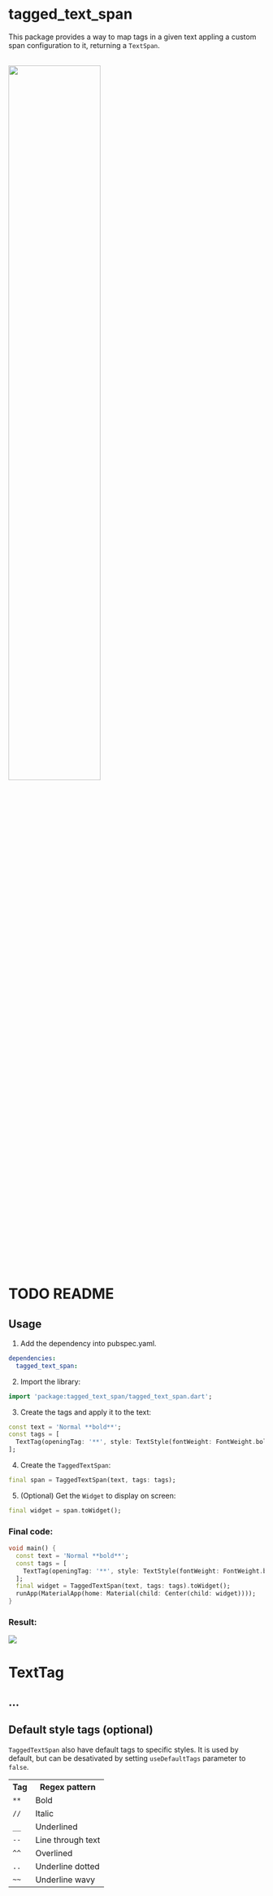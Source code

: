 # tagged_text_span

This package provides a way to map tags in a given text appling a custom span configuration to it, returning a `TextSpan`.

<br>
<img WIDTH="60%" src="https://user-images.githubusercontent.com/84534787/120998591-a95c6980-c7a1-11eb-9435-7d7587f0b32b.png">
<br>
<br>

# TODO README

<!-- TODO
https://medium.com/dscddu/how-to-create-flutter-package-and-publish-it-on-pub-dev-34913475cf55

---------
README
	TextTag (openingTag + closngTag + applyToText + style (examples))
	TextTag.custom (returning TextSpanConfig)
	TaggedTextSpan (text + tags + mainStyle (+ write about other params) + useDefaultTags + ignoreTextTagsCheckingComputation (isTextTagsValid) + toWidget)
		static methods (generate + checkIfTextTagsIsValid)
	Example codes (from docs)
License - https://help.github.com/en/github/building-a-strong-community/adding-a-license-to-a-repository
Project example
Add homepage to pubspec
	homepage: https://github.com/parth58/Social-SignIn-Buttons

---------
Review files (changelog, readme, pubspec)
Run
	flutter pub publish --dry-run
Adjustments if needed
Run
	flutter pub publish -->

## Usage

1. Add the dependency into pubspec.yaml.

```yaml
dependencies:
  tagged_text_span:
```

2. Import the library:

```dart
import 'package:tagged_text_span/tagged_text_span.dart';
```

3. Create the tags and apply it to the text:

```dart
const text = 'Normal **bold**';
const tags = [
  TextTag(openingTag: '**', style: TextStyle(fontWeight: FontWeight.bold)),
];
```

4. Create the `TaggedTextSpan`:

```dart
final span = TaggedTextSpan(text, tags: tags);
```

5. (Optional) Get the `Widget` to display on screen:

```dart
final widget = span.toWidget();
```

### Final code:

```dart
void main() {
  const text = 'Normal **bold**';
  const tags = [
    TextTag(openingTag: '**', style: TextStyle(fontWeight: FontWeight.bold)),
  ];
  final widget = TaggedTextSpan(text, tags: tags).toWidget();
  runApp(MaterialApp(home: Material(child: Center(child: widget))));
}
```

### Result:

![](https://github.com/Nicollas1705/Nicollas1705/assets/58062436/3702aa5d-3b82-4a2f-b3da-8cb6f08d4ab1)

# TextTag

## ...



## Default style tags (optional)

`TaggedTextSpan` also have default tags to specific styles.
It is used by default, but can be desativated by setting `useDefaultTags` parameter to `false`.

<table>
  <tr>
    <th>Tag</th>
    <th>Regex pattern</th>
  </tr>
  <tr>
    <td><code>**</code></td>
    <td>Bold</td>
  </tr>
  <tr>
    <td><code>//</code></td>
    <td>Italic</td>
  </tr>
  <tr>
    <td><code>__</code></td>
    <td>Underlined</td>
  </tr>
  <tr>
    <td><code>--</code></td>
    <td>Line through text</td>
  </tr>
  <tr>
    <td><code>^^</code></td>
    <td>Overlined</td>
  </tr>
  <tr>
    <td><code>..</code></td>
    <td>Underline dotted</td>
  </tr>
  <tr>
    <td><code>~~<code></td>
    <td>Underline wavy</td>
  </tr>
</table>
